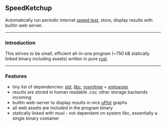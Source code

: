 **SpeedKetchup**
------------------------------

Automatically run periodic internet [speed test](speedtest.net), store, display results with builtin web server.

---
### Introduction

This strives to be small, efficient all-in-one program (~750 kB statically linked binary including assets) written in pure [rust](https://rust-lang.org).

---
### Features

- tiny list of dependencies: [std](https://doc.rust-lang.org/std/index.html), [libc](https://crates.io/crates/libc), [roxmltree](https://crates.io/crates/roxmltree) + [xmlparser](https://crates.io/crates/xmlparser)
- results are stored in human readable .csv, other storage backends incoming
- builtin web-server to display results in nice [uPlot](https://github.com/leeoniya/uPlot) graphs
- all web assets are included in the program binary
- statically linked with musl - not dependent on system libc, essentially a single binary container
